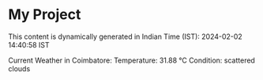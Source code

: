 # My Project

This content is dynamically generated in Indian Time (IST): 2024-02-02 14:40:58 IST


Current Weather in Coimbatore:
Temperature: 31.88 °C
Condition: scattered clouds
